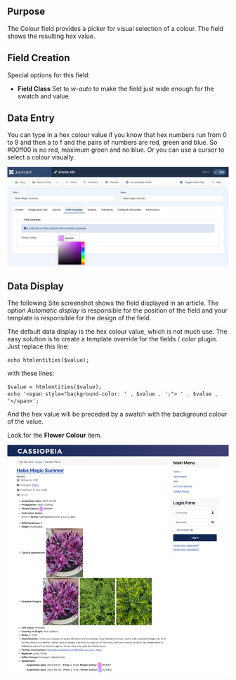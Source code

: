<!-- Filename: J3.x:Adding_custom_fields/Color_Field / Display title: Colour Field -->

## Purpose

The Colour field provides a picker for visual selection of a colour. The field
shows the resulting hex value.

## Field Creation

Special options for this field:

- **Field Class** Set to *w-auto* to make the field just wide enough for the
swatch and value.

## Data Entry

You can type in a hex colour value if you know that hex numbers run from 0 to 9
and then a to f and the pairs of numbers are red, green and blue. So #00ff00 is
no red, maximum green and no blue. Or you can use a cursor to select a colour
visually.

![Colour picker](../../../images/en/fields/fields-colour-entry.png "Colour picker")

## Data Display

The following Site screenshot shows the field displayed in an article. The
option *Automatic display* is responsible for the position of the field and
your template is responsible for the design of the field.

The default data display is the hex colour value, which is not much use. The
easy solution is to create a template override for the fields / color plugin.
Just replace this line:
```
echo htmlentities($value);
```
with these lines:
```
$value = htmlentities($value);
echo '<span style="background-color: ' . $value . ';"> ' . $value . '</span>';
```
And the hex value will be preceded by a swatch with the background colour of
the value.

Look for the **Flower Colour** item.

![Display of all fields](../../../images/en/fields/fields-display.png "Fields display")

